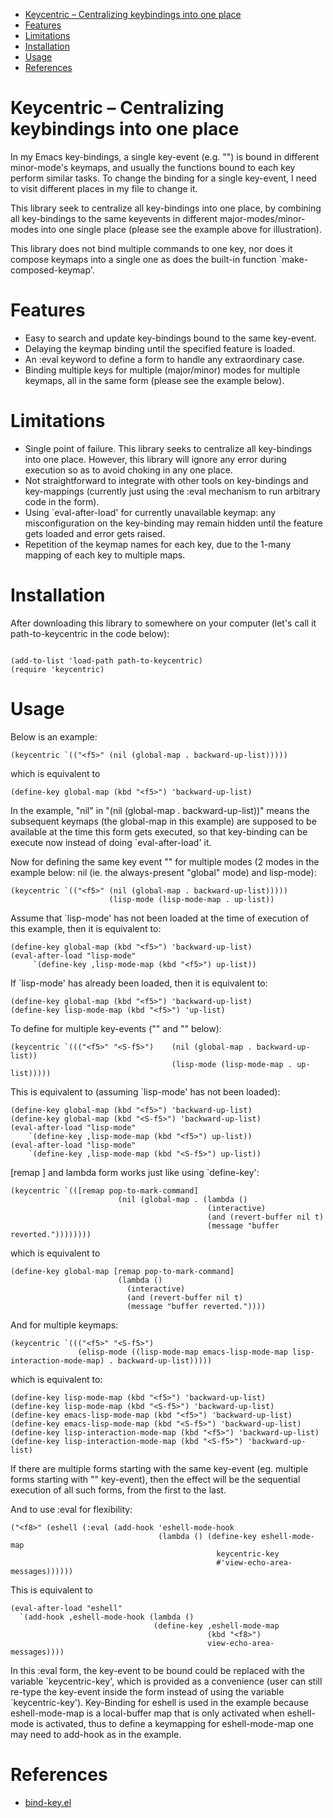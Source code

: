 - [Keycentric &#x2013; Centralizing keybindings into one place](#org81994fb)
- [Features](#org4264ba9)
- [Limitations](#org5c56abd)
- [Installation](#orge0b9131)
- [Usage](#org9f1c453)
- [References](#orgee29b47)


<a id="org81994fb"></a>

# Keycentric &#x2013; Centralizing keybindings into one place

In my Emacs key-bindings, a single key-event (e.g. "<f5>") is bound in different minor-mode's keymaps, and usually the functions bound to each key perform similar tasks. To change the binding for a single key-event, I need to visit different places in my file to change it.

This library seek to centralize all key-bindings into one place, by combining all key-bindings to the same keyevents in different major-modes/minor-modes into one single place (please see the example above for illustration).

This library does not bind multiple commands to one key, nor does it compose keymaps into a single one as does the built-in function \`make-composed-keymap'.


<a id="org4264ba9"></a>

# Features

-   Easy to search and update key-bindings bound to the same key-event.
-   Delaying the keymap binding until the specified feature is loaded.
-   An :eval keyword to define a form to handle any extraordinary case.
-   Binding multiple keys for multiple (major/minor) modes for multiple keymaps, all in the same form (please see the example below).


<a id="org5c56abd"></a>

# Limitations

-   Single point of failure. This library seeks to centralize all key-bindings into one place. However, this library will ignore any error during execution so as to avoid choking in any one place.
-   Not straightforward to integrate with other tools on key-bindings and key-mappings (currently just using the :eval mechanism to run arbitrary code in the form).
-   Using \`eval-after-load' for currently unavailable keymap: any misconfiguration on the key-binding may remain hidden until the feature gets loaded and error gets raised.
-   Repetition of the keymap names for each key, due to the 1-many mapping of each key to multiple maps.


<a id="orge0b9131"></a>

# Installation

After downloading this library to somewhere on your computer (let's call it path-to-keycentric in the code below):

```emacs-lisp

(add-to-list 'load-path path-to-keycentric)
(require 'keycentric)
```


<a id="org9f1c453"></a>

# Usage

Below is an example:

```emacs-lisp
(keycentric `(("<f5>" (nil (global-map . backward-up-list)))))
```

which is equivalent to

```emacs-lisp
(define-key global-map (kbd "<f5>") 'backward-up-list)
```

In the example, "nil" in "(nil (global-map . backward-up-list))" means the subsequent keymaps (the global-map in this example) are supposed to be available at the time this form gets executed, so that key-binding can be execute now instead of doing \`eval-after-load' it.

Now for defining the same key event "<f5>" for multiple modes (2 modes in the example below: nil (ie. the always-present "global" mode) and lisp-mode):

```emacs-lisp
(keycentric `(("<f5>" (nil (global-map . backward-up-list)))))
                      (lisp-mode (lisp-mode-map . up-list))
```

Assume that \`lisp-mode' has not been loaded at the time of execution of this example, then it is equivalent to:

```emacs-lisp
(define-key global-map (kbd "<f5>") 'backward-up-list)
(eval-after-load "lisp-mode"
     `(define-key ,lisp-mode-map (kbd "<f5>") up-list))
```

If \`lisp-mode' has already been loaded, then it is equivalent to:

```emacs-lisp
(define-key global-map (kbd "<f5>") 'backward-up-list)
(define-key lisp-mode-map (kbd "<f5>") 'up-list)
```

To define for multiple key-events ("<f5>" and "<S-f5>" below):

```emacs-lisp
(keycentric `((("<f5>" "<S-f5>")    (nil (global-map . backward-up-list))
                                    (lisp-mode (lisp-mode-map . up-list)))))
```

This is equivalent to (assuming \`lisp-mode' has not been loaded):

```emacs-lisp
(define-key global-map (kbd "<f5>") 'backward-up-list)
(define-key global-map (kbd "<S-f5>") 'backward-up-list)
(eval-after-load "lisp-mode"
    `(define-key ,lisp-mode-map (kbd "<f5>") up-list))
(eval-after-load "lisp-mode"
    `(define-key ,lisp-mode-map (kbd "<S-f5>") up-list))
```

[remap <function>] and lambda form works just like using \`define-key':

```emacs-lisp
(keycentric `(([remap pop-to-mark-command]
                        (nil (global-map . (lambda ()
                                            (interactive)
                                            (and (revert-buffer nil t)
                                            (message "buffer reverted."))))))))
```

which is equivalent to

```emacs-lisp
(define-key global-map [remap pop-to-mark-command]
                        (lambda ()
                          (interactive)
                          (and (revert-buffer nil t)
                          (message "buffer reverted."))))
```

And for multiple keymaps:

```emacs-lisp
(keycentric `((("<f5>" "<S-f5>")
               (elisp-mode ((lisp-mode-map emacs-lisp-mode-map lisp-interaction-mode-map) . backward-up-list)))))
```

which is equivalent to:

```emacs-lisp
(define-key lisp-mode-map (kbd "<f5>") 'backward-up-list)
(define-key lisp-mode-map (kbd "<S-f5>") 'backward-up-list)
(define-key emacs-lisp-mode-map (kbd "<f5>") 'backward-up-list)
(define-key emacs-lisp-mode-map (kbd "<S-f5>") 'backward-up-list)
(define-key lisp-interaction-mode-map (kbd "<f5>") 'backward-up-list)
(define-key lisp-interaction-mode-map (kbd "<S-f5>") 'backward-up-list)
```

If there are multiple forms starting with the same key-event (eg. multiple forms starting with "<f5>" key-event), then the effect will be the sequential execution of all such forms, from the first to the last.

And to use :eval for flexibility:

```emacs-lisp
("<f8>" (eshell (:eval (add-hook 'eshell-mode-hook
                                 (lambda () (define-key eshell-mode-map
                                              keycentric-key
                                              #'view-echo-area-messages))))))
```

This is equivalent to

```emacs-lisp
(eval-after-load "eshell"
  `(add-hook ,eshell-mode-hook (lambda ()
                                (define-key ,eshell-mode-map
                                            (kbd "<f8>")
                                            view-echo-area-messages))))
```

In this :eval form, the key-event to be bound could be replaced with the variable \`keycentric-key', which is provided as a convenience (user can still re-type the key-event inside the form instead of using the variable \`keycentric-key'). Key-Binding for eshell is used in the example because eshell-mode-map is a local-buffer map that is only activated when eshell-mode is activated, thus to define a keymapping for eshell-mode-map one may need to add-hook as in the example.


<a id="orgee29b47"></a>

# References

-   [bind-key.el](https://github.com/jwiegley/use-package/blob/master/bind-key.el)